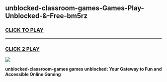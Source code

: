 
## unblocked-classroom-games-Games-Play-Unblocked-&-Free-bm5rz
<h3>
<a href="https://premium76.site?title=unblocked-classroom-games&ref=24A">CLICK TO PLAY</a></h3>
<hr>

<h3>
<a href="https://premium76.site?title=unblocked-classroom-games&ref=24A">CLICK 2 PLAY</a>
  
</h3>

<a href="https://premium76.site?title=unblocked-classroom-games&ref=24A"><img src="https://clearcache.store/games.png"></a>


**unblocked-classroom-games games unblocked: Your Gateway to Fun and Accessible Online Gaming**
